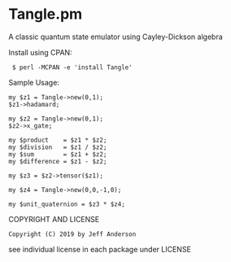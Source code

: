 Tangle.pm
====================

A classic quantum state emulator using Cayley-Dickson algebra

Install using CPAN:

     $ perl -MCPAN -e 'install Tangle'

Sample Usage:

    my $z1 = Tangle->new(0,1);
    $z1->hadamard;

    my $z2 = Tangle->new(0,1);
    $z2->x_gate;

    my $product    = $z1 * $z2;
    my $division   = $z1 / $z2;
    my $sum        = $z1 + $z2;
    my $difference = $z1 - $z2;
    
    my $z3 = $z2->tensor($z1);

    my $z4 = Tangle->new(0,0,-1,0);

    my $unit_quaternion = $z3 * $z4;


COPYRIGHT AND LICENSE

    Copyright (C) 2019 by Jeff Anderson

see individual license in each package under LICENSE



